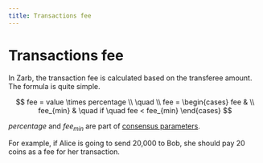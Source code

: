 ```yaml
---
title: Transactions fee
---
```


# Transactions fee

In Zarb, the transaction fee is calculated based on the transferee amount. The formula is quite
simple.

<span v-pre>

$$
fee = value \times percentage
\\
\quad
\\
fee =
\begin{cases}
fee & \\
fee_{min} &  \quad if \quad fee < fee_{min}
\end{cases}
$$

</span>

<span v-pre>$percentage$</span> and <span v-pre>$fee_{min}$</span> are part of
[consensus parameters](../genesis.md).

For example, if Alice is going to send 20,000 to Bob, she should pay 20 coins as a fee for her
transaction.
